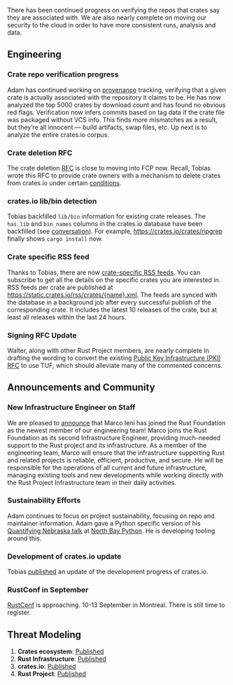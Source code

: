 There has been continued progress on verifying the repos that crates say they are associated with. We are also nearly complete on moving our security to the cloud in order to have more consistent runs, analysis and data.

## Engineering

### Crate repo verification progress

Adam has continued working on [provenance](https://lawngno.me/blog/2024/06/10/divine-provenance.html) tracking, verifying that a given crate is actually associated with the repository it claims to be. He has now analyzed the top 5000 crates by download count and has found no obvious red flags. Verification now infers commits based on tag data if the crate file was packaged without VCS info. This finds more mismatches as a result, but they’re all innocent — build artifacts, swap files, etc. Up next is to analyze the entire crates.io corpus.

### Crate deletion RFC

The crate deletion [RFC](https://github.com/rust-lang/rfcs/pull/3660) is close to moving into FCP now. Recall, Tobias wrote this RFC to provide crate owners with a mechanism to delete crates from crates.io under certain [conditions](https://github.com/Turbo87/rust-rfcs/blob/crates-io/crate-deletions/text/3660-crates-io-crate-deletions.md#proposal).

### crates.io lib/bin detection

Tobias backfilled `lib/bin` information for existing crate releases. The `has_lib` and `bin_names` columns in the crates.io database have been backfilled (see [conversation](https://rust-lang.zulipchat.com/#narrow/stream/318791-t-crates-io/topic/lib.2Fbin.20detection)). For example, https://crates.io/crates/ripgrep finally shows `cargo install` now.

### Crate specific RSS feed

Thanks to Tobias, there are now [crate-specific RSS feeds](https://github.com/rust-lang/crates.io/pull/9064). You can subscribe to get all the details on the specific crates you are interested in. RSS feeds per crate are published at https://static.crates.io/rss/crates/{name}.xml. The feeds are synced with the database in a background job after every successful publish of the corresponding crate. It includes the latest 10 releases of the crate, but at least all releases within the last 24 hours.

### Signing RFC Update

Walter, along with other Rust Project members, are nearly complete in drafting the wording to convert the existing [Public Key Infrastructure (PKI) RFC](https://github.com/rust-lang/rfcs/pull/3579) to use TUF, which should alleviate many of the commented concerns.

## Announcements and Community

### New Infrastructure Engineer on Staff

We are pleased to [announce](https://foundation.rust-lang.org/news/welcoming-infrastructure-engineer-marco-ieni-to-the-rust-foundation-team/) that Marco Ieni has joined the Rust Foundation as the newest member of our engineering team! Marco joins the Rust Foundation as its second Infrastructure Engineer, providing much-needed support to the Rust project and its infrastructure. As a member of the engineering team, Marco will ensure that the infrastructure supporting Rust and related projects is reliable, efficient, productive, and secure. He will be responsible for the operations of all current and future infrastructure, managing existing tools and new developments while working directly with the Rust Project Infrastructure team in their daily activities.

### Sustainability Efforts

Adam continues to focus on project sustainability, focusing on repo and maintainer information. Adam gave a Python specific version of his [Quantifying Nebraska talk](https://www.youtube.com/watch?v=QMHpy_mcx0Q) at [North Bay Python](https://pretalx.northbaypython.org/nbpy-2024/talk/9EXJ7T/). He is developing tooling around this.

### Development of crates.io update

Tobias [published](https://blog.rust-lang.org/2024/07/29/crates-io-development-update.html) an update of the development progress of crates.io.

### RustConf in September

[RustConf](https://rustconf.com/) is approaching. 10-13 September in Montreal. There is still time to register.

## Threat Modeling

1. **Crates ecosystem**: [Published](https://drive.google.com/file/d/1YxpJ0W5eqat2Y3ZfbdwKm_AoNhX3hIj_/)
2. **Rust Infrastructure**: [Published](https://docs.google.com/document/d/10Qlf8lk7VbpWhA0wHqJj4syYuUVr8rkGVM-k2qkb0QE/)
3. **crates.io**: [Published](https://docs.google.com/document/d/1krEL8zccid44ojS2vqxH4HRCD-bPzC7tLfcDhc5QekI/)
4. **Rust Project**: [Published](https://docs.google.com/document/d/1kpUUYekiiZRARk_EDQ7merBLmwp301yCE28MkQH-x8k/)
